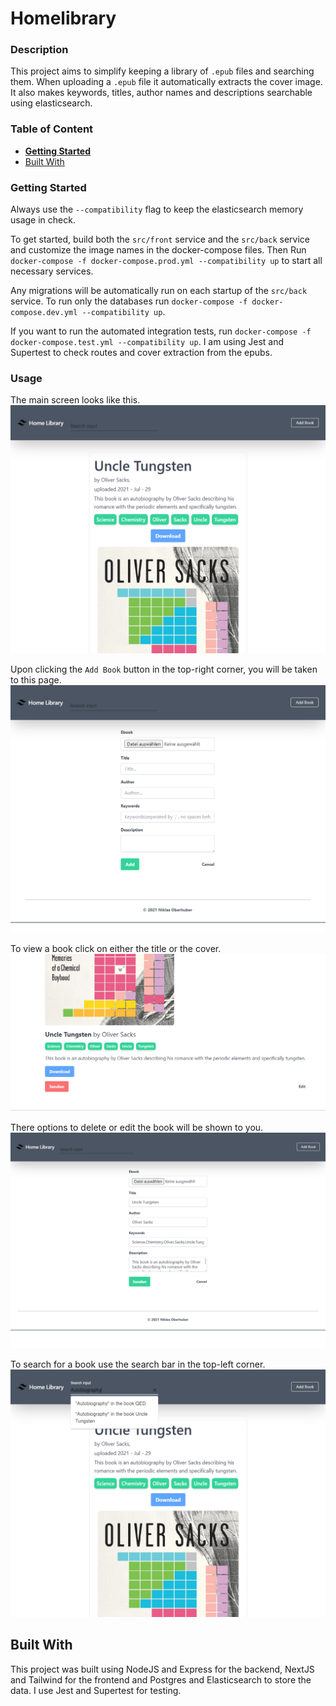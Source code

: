 # Homelibrary

### Description

This project aims to simplify keeping a library of `.epub` files and searching them. When uploading a `.epub` file it automatically extracts the cover image. It also makes keywords, titles, author names and descriptions searchable using elasticsearch.

### Table of Content

- [**Getting Started**](#getting-started)
- [Built With](#built-with)

### Getting Started
Always use the `--compatibility` flag to keep the elasticsearch memory usage in check.

To get started, build both the `src/front` service and the `src/back` service and customize the image names in the docker-compose files. Then Run `docker-compose -f docker-compose.prod.yml --compatibility up` to start all necessary services. 

Any migrations will be automatically run on each startup of the `src/back` service. To run only the databases run `docker-compose -f docker-compose.dev.yml --compatibility up`.

If you want to run the automated integration tests, run `docker-compose -f docker-compose.test.yml --compatibility up`. I am using Jest and Supertest to check routes and cover extraction from the epubs.

### Usage

The main screen looks like this.
![main.png](./images/main.png)

Upon clicking the `Add Book` button in the top-right corner, you will be taken to this page.
![add.png](./images/add.png)

To view a book click on either the title or the cover.
![view.png](./images/view.png)

There options to delete or edit the book will be shown to you.
![edit.png](./images/edit.png)

To search for a book use the search bar in the top-left corner.
![search.png](./images/search.png)

## Built With

This project was built using NodeJS and Express for the backend, NextJS and Tailwind for the frontend and Postgres and Elasticsearch to store the data. I use Jest and Supertest for testing.